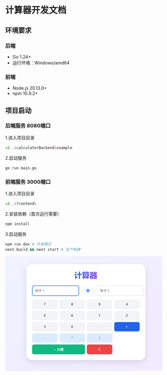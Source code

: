 # 计算器开发文档

## 环境要求

### 后端
- Go 1.24+ 
- 运行环境：Windows/amd64

### 前端
- Node.js 20.13.0+
- npm 10.9.2+

## 项目启动

### 后端服务  8080端口
1.进入项目目录
```bash 
cd .\calculatorBackend\example
```
2.启动服务
```bash 
go run main.go
```
### 前端服务 3000端口
1.进入项目目录
```bash 
cd .\frontend\
```
2.安装依赖（首次运行需要）
```bash 
npm install
```
3.启动服务

```bash 
npm run dev # 开发模式
next build && next start # 生产构建
```
![img.png](img.png)


